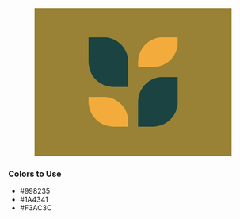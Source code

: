 <div style="text-align:center">
    <img src="../images/25.png" />
</div>

### Colors to Use
- #998235
- #1A4341
- #F3AC3C